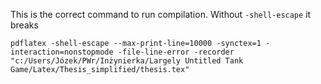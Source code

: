 This is the correct command to run compilation. Without `-shell-escape` it breaks

```
pdflatex -shell-escape --max-print-line=10000 -synctex=1 -interaction=nonstopmode -file-line-error -recorder  "c:/Users/Józek/PWr/Inżynierka/Largely Untitled Tank Game/Latex/Thesis_simplified/thesis.tex"
```